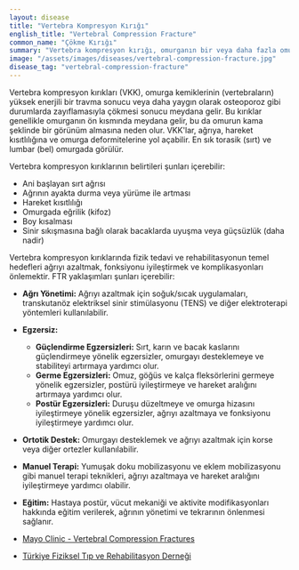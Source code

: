 ```yaml
---
layout: disease
title: "Vertebra Kompresyon Kırığı"
english_title: "Vertebral Compression Fracture"
common_name: "Çökme Kırığı"
summary: "Vertebra kompresyon kırığı, omurganın bir veya daha fazla omurunun çökmesiyle karakterize edilen bir kırık türüdür. Genellikle osteoporoz, travma veya tümör gibi nedenlerle oluşur."
image: "/assets/images/diseases/vertebral-compression-fracture.jpg"
disease_tag: "vertebral-compression-fracture"
---
```





Vertebra kompresyon kırıkları (VKK), omurga kemiklerinin (vertebraların) yüksek enerjili bir travma sonucu veya daha yaygın olarak osteoporoz gibi durumlarda zayıflamasıyla çökmesi sonucu meydana gelir. Bu kırıklar genellikle omurganın ön kısmında meydana gelir, bu da omurun kama şeklinde bir görünüm almasına neden olur. VKK'lar, ağrıya, hareket kısıtlılığına ve omurga deformitelerine yol açabilir. En sık torasik (sırt) ve lumbar (bel) omurgada görülür.


Vertebra kompresyon kırıklarının belirtileri şunları içerebilir:

*   Ani başlayan sırt ağrısı
*   Ağrının ayakta durma veya yürüme ile artması
*   Hareket kısıtlılığı
*   Omurgada eğrilik (kifoz)
*   Boy kısalması
*   Sinir sıkışmasına bağlı olarak bacaklarda uyuşma veya güçsüzlük (daha nadir)


Vertebra kompresyon kırıklarında fizik tedavi ve rehabilitasyonun temel hedefleri ağrıyı azaltmak, fonksiyonu iyileştirmek ve komplikasyonları önlemektir. FTR yaklaşımları şunları içerebilir:

*   **Ağrı Yönetimi:** Ağrıyı azaltmak için soğuk/sıcak uygulamaları, transkutanöz elektriksel sinir stimülasyonu (TENS) ve diğer elektroterapi yöntemleri kullanılabilir.

*   **Egzersiz:**
    *   **Güçlendirme Egzersizleri:** Sırt, karın ve bacak kaslarını güçlendirmeye yönelik egzersizler, omurgayı desteklemeye ve stabiliteyi artırmaya yardımcı olur.
    *   **Germe Egzersizleri:** Omuz, göğüs ve kalça fleksörlerini germeye yönelik egzersizler, postürü iyileştirmeye ve hareket aralığını artırmaya yardımcı olur.
    *   **Postür Egzersizleri:** Duruşu düzeltmeye ve omurga hizasını iyileştirmeye yönelik egzersizler, ağrıyı azaltmaya ve fonksiyonu iyileştirmeye yardımcı olur.
*   **Ortotik Destek:** Omurgayı desteklemek ve ağrıyı azaltmak için korse veya diğer ortezler kullanılabilir.
*   **Manuel Terapi:** Yumuşak doku mobilizasyonu ve eklem mobilizasyonu gibi manuel terapi teknikleri, ağrıyı azaltmaya ve hareket aralığını iyileştirmeye yardımcı olabilir.
*   **Eğitim:** Hastaya postür, vücut mekaniği ve aktivite modifikasyonları hakkında eğitim verilerek, ağrının yönetimi ve tekrarının önlenmesi sağlanır.


*   [Mayo Clinic - Vertebral Compression Fractures](https://www.mayoclinic.org/diseases-conditions/vertebral-compression-fractures/symptoms-causes/syc-20354243)
*   [Türkiye Fiziksel Tıp ve Rehabilitasyon Derneği](https://www.ftr.org.tr/)